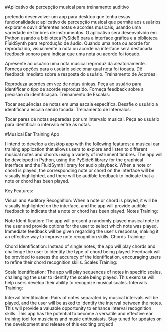 
#Aplicativo de percepção musical para treinamento auditivo

pretendo desenvolver um app para desktop que tenha essas funcionalidades:
 aplicativo de percepção musical que permite aos usuários explorar e ouvir diferentes notas e acordes musicais, usando uma variedade de timbres de instrumentos. O aplicativo será desenvolvido em Python usando a biblioteca PySide6 para a interface gráfica e a biblioteca FluidSynth para reprodução de áudio.
Quando uma nota ou acorde for reproduzido,  visualmente a nota ou acorde na interface será destacada.
feedback sonoro para indicar que uma nota ou acorde foi tocado.


Apresente ao usuário uma nota musical reproduzida aleatoriamente.
Forneça opções para o usuário selecionar qual nota foi tocada.
Dê feedback imediato sobre a resposta do usuário.
Treinamento de Acordes:

Reproduza acordes em vez de notas únicas.
Peça ao usuário para identificar o tipo de acorde reproduzido.
Forneça feedback sobre a precisão da identificação.
Treinamento de Escalas:

Tocar sequências de notas em uma escala específica.
Desafie o usuário a identificar a escala sendo tocada.
Treinamento de Intervalos:

Tocar pares de notas separadas por um intervalo musical.
Peça ao usuário para identificar o intervalo entre as notas.

#Musical Ear Training App 

I intend to develop a desktop app with the following features: a musical ear training application that allows users to explore and listen to different musical notes and chords using a variety of instrument timbres. The app will be developed in Python, using the PySide6 library for the graphical interface and the FluidSynth library for audio playback. When a note or chord is played, the corresponding note or chord on the interface will be visually highlighted, and there will be audible feedback to indicate that a note or chord has been played.

Key Features:

Visual and Auditory Recognition: When a note or chord is played, it will be visually highlighted on the interface, and the app will provide audible feedback to indicate that a note or chord has been played.
Notes Training:

Note Identification: The app will present a randomly played musical note to the user and provide options for the user to select which note was played. Immediate feedback will be given regarding the user's response, making it an effective way to improve note recognition skills.
Chords Training:

Chord Identification: Instead of single notes, the app will play chords and challenge the user to identify the type of chord being played. Feedback will be provided to assess the accuracy of the identification, encouraging users to refine their chord recognition skills.
Scales Training:

Scale Identification: The app will play sequences of notes in specific scales, challenging the user to identify the scale being played. This exercise will help users develop their ability to recognize musical scales.
Intervals Training:

Interval Identification: Pairs of notes separated by musical intervals will be played, and the user will be asked to identify the interval between the notes. This will provide a valuable opportunity to enhance interval recognition skills.
This app has the potential to become a versatile and effective ear training tool for musicians and music enthusiasts. Stay tuned for updates on the development and release of this exciting project!
